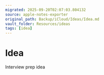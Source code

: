 ```yaml
---
migrated: 2025-09-20T02:07:03.804132
source: apple-notes-exporter
original_path: Backup/iCloud/Ideas/Idea.md
vault_folder: Resources/ideas
tags: [idea]
---
```

# Idea

Interview prep idea 
